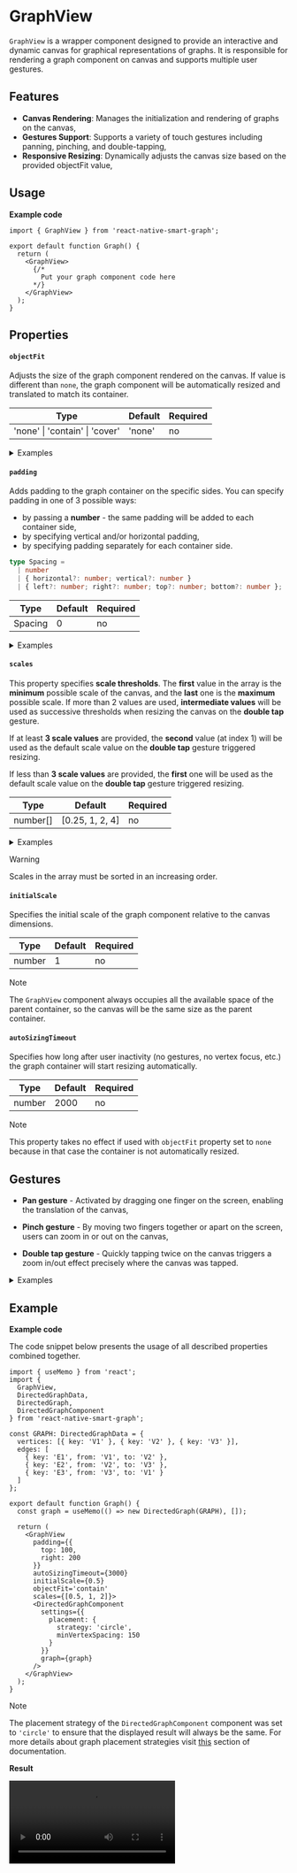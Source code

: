 # GraphView

`GraphView` is a wrapper component designed to provide an interactive and dynamic canvas for graphical representations of graphs. It is responsible for rendering a graph component on canvas and supports multiple user gestures.

## Features

- **Canvas Rendering**: Manages the initialization and rendering of graphs on the canvas,
- **Gestures Support**: Supports a variety of touch gestures including panning, pinching, and double-tapping,
- **Responsive Resizing**: Dynamically adjusts the canvas size based on the provided objectFit value,

## Usage

**Example code**

```tsx
import { GraphView } from 'react-native-smart-graph';

export default function Graph() {
  return (
    <GraphView>
      {/* 
        Put your graph component code here
      */}
    </GraphView>
  );
}
```

## Properties

#### `objectFit`

Adjusts the size of the graph component rendered on the canvas. If value is different than `none`, the graph component will be automatically resized and translated to match its container.

| Type                                   | Default | Required |
| -------------------------------------- | ------- | -------- |
| 'none' &#124; 'contain' &#124; 'cover' | 'none'  | no       |

<details>
<summary>Examples</summary>
<article>
<table>
  <tr>
    <th>'none'</th>
    <th>'contain'</th>
    <th>'cover'</th>
  </tr>
  <tr>
    <td><img src="./assets/images/components/GraphView/object-fit-none.png" alt="objectFit none example" /></td>
    <td><img src="./assets/images/components/GraphView/object-fit-contain.png" alt="objectFit contain example" /></td>
    <td><img src="./assets/images/components/GraphView/object-fit-cover.png" alt="objectFit cover example" /></td>
  </tr>
</table>
</article>
</details>

#### `padding`

Adds padding to the graph container on the specific sides. You can specify padding in one of 3 possible ways:

- by passing a **number** - the same padding will be added to each container side,
- by specifying vertical and/or horizontal padding,
- by specifying padding separately for each container side.

```ts
type Spacing =
  | number
  | { horizontal?: number; vertical?: number }
  | { left?: number; right?: number; top?: number; bottom?: number };
```

| Type    | Default | Required |
| ------- | ------- | -------- |
| Spacing | 0       | no       |

<details>
<summary>Examples</summary>
<article>
<strong>Adding padding to all 4 sides</strong>
<table>
  <tr>
    <th>0    </th>
    <th>100</th>
    <th>500</th>
  </tr>
  <tr>
    <td><img src="./assets/images/components/GraphView/padding-0-contain.png" alt="padding 0 example" /></td>
    <td><img src="./assets/images/components/GraphView/padding-100-contain.png" alt="padding 100 example" /></td>
    <td><img src="./assets/images/components/GraphView/padding-500-contain.png" alt="padding 500 example" /></td>
  </tr>
</table>

<div class="alert callout note">
<p class="title"><span class="icon icon-note"></span>Note</p>
<p>In the example above the <code>objectFit</code> property was set to <code>'contain'</code>. When it is set to <code>'none'</code>, adding padding to all 4 sides od the graph container will not be visible during the initial render because the scale of the container is calculated based on the <code>initialScale</code> property.</p> Even if not visible, padding is added, which can be noticed while panning the canvas.
</div>

<strong>Adding padding separately to each side</strong>

<table>
  <tr>
    <th>{ left: 500 }</th>
    <th>{ right: 500 }</th>
    <th>{ top: 500 }</th>
    <th>{ bottom: 500 }</th>
  </tr>
  <tr>
    <td><img src="./assets/images/components/GraphView/padding-left.png" alt="padding left example" /></td>
    <td><img src="./assets/images/components/GraphView/padding-right.png" alt="padding right example" /></td>
    <td><img src="./assets/images/components/GraphView/padding-top.png" alt="padding top example" /></td>
    <td><img src="./assets/images/components/GraphView/padding-bottom.png" alt="padding bottom example" /></td>
  </tr>
</table>
</article>
</details>

#### `scales`

This property specifies **scale thresholds**. The **first** value in the array is the **minimum** possible scale of the canvas, and the **last** one is the **maximum** possible scale. If more than 2 values are used, **intermediate values** will be used as successive thresholds when resizing the canvas on the **double tap** gesture.

If at least **3 scale values** are provided, the **second** value (at index 1) will be used as the default scale value on the **double tap** gesture triggered resizing.

If less than **3 scale values** are provided, the **first** one will be used as the default scale value on the **double tap** gesture triggered resizing.

| Type     | Default         | Required |
| -------- | --------------- | -------- |
| number[] | [0.25, 1, 2, 4] | no       |

<details>
<summary>Examples</summary>
<article>
<table>
  <tr>
    <th>min scale (0.25)</th>
    <th>max scale (4)</th>
    <th>intermediate (1, 2, 4)</th>
  </tr>
  <tr>
    <td><img src="./assets/images/components/GraphView/scale-min.gif" alt="minimum scale example" /></td>
    <td><img src="./assets/images/components/GraphView/scale-max.gif" alt="maximum scale example" /></td>
    <td><img src="./assets/images/components/GraphView/scale-intermediate.gif" alt="intermediate scales example" /></td>
  </tr>
</table>
</article>
</details>

> [!WARNING]
> Scales in the array must be sorted in an increasing order.

#### `initialScale`

Specifies the initial scale of the graph component relative to the canvas dimensions.

| Type   | Default | Required |
| ------ | ------- | -------- |
| number | 1       | no       |

> [!NOTE]
> The `GraphView` component always occupies all the available space of the parent container, so the canvas will be the same size as the parent container.

#### `autoSizingTimeout`

Specifies how long after user inactivity (no gestures, no vertex focus, etc.) the graph container will start resizing automatically.

| Type   | Default | Required |
| ------ | ------- | -------- |
| number | 2000    | no       |

> [!NOTE]
> This property takes no effect if used with `objectFit` property set to `none` because in that case the container is not automatically resized.

## Gestures

- **Pan gesture** - Activated by dragging one finger on the screen, enabling the translation of the canvas,

- **Pinch gesture** - By moving two fingers together or apart on the screen, users can zoom in or out on the canvas,

- **Double tap gesture** - Quickly tapping twice on the canvas triggers a zoom in/out effect precisely where the canvas was tapped.

<details>
<summary>Examples</summary>
<article>
<table>
  <tr>
    <th>pan</th>
    <th>pinch</th>
    <th>double tap</th>
  </tr>
  <tr>
    <td><video src="./assets/videos/components/GraphView/gesture-pan.mp4"></video></td>
    <td><video src="./assets/videos/components/GraphView/gesture-pinch.mp4"></video></td>
    <td><video src="./assets/videos/components/GraphView/gesture-double-tap.mp4"></video></td>
  </tr>
</table>
</article>
</details>

## Example

**Example code**

The code snippet below presents the usage of all described properties combined together.

```tsx
import { useMemo } from 'react';
import {
  GraphView,
  DirectedGraphData,
  DirectedGraph,
  DirectedGraphComponent
} from 'react-native-smart-graph';

const GRAPH: DirectedGraphData = {
  vertices: [{ key: 'V1' }, { key: 'V2' }, { key: 'V3' }],
  edges: [
    { key: 'E1', from: 'V1', to: 'V2' },
    { key: 'E2', from: 'V2', to: 'V3' },
    { key: 'E3', from: 'V3', to: 'V1' }
  ]
};

export default function Graph() {
  const graph = useMemo(() => new DirectedGraph(GRAPH), []);

  return (
    <GraphView
      padding={{
        top: 100,
        right: 200
      }}
      autoSizingTimeout={3000}
      initialScale={0.5}
      objectFit='contain'
      scales={[0.5, 1, 2]}>
      <DirectedGraphComponent
        settings={{
          placement: {
            strategy: 'circle',
            minVertexSpacing: 150
          }
        }}
        graph={graph}
      />
    </GraphView>
  );
}
```

> [!NOTE]
> The placement strategy of the `DirectedGraphComponent` component was set to `'circle'` to ensure that the displayed result will always be the same. For more details about graph placement strategies visit [this](pages/placement/circle.md) section of documentation.

**Result**

<video src="./assets/videos/components/GraphView/graph-view-example.mp4" style="width: 300px"></video>
